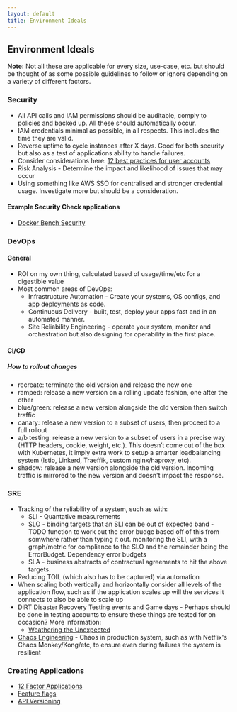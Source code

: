 ```yaml
---
layout: default
title: Environment Ideals
---
```


## Environment Ideals

**Note:** Not all these are applicable for every size, use-case, etc. but should be thought of as some possible guidelines to follow or ignore depending on a variety of different factors.

### Security

* All API calls and IAM permissions should be auditable, comply to policies and backed up. All these should automatically occur.
* IAM credentials minimal as possible, in all respects. This includes the time they are valid.
* Reverse uptime to cycle instances after X days. Good for both security but also as a test of applications ability to handle failures.
* Consider considerations here: [12 best practices for user accounts](https://cloudplatform.googleblog.com/2018/01/12-best-practices-for-user-account.html)
* Risk Analysis - Determine the impact and likelihood of issues that may occur
* Using something like AWS SSO for centralised and stronger credential usage. Investigate more but should be a consideration.

#### Example Security Check applications

* [Docker Bench Security](https://github.com/docker/docker-bench-security)

### DevOps

#### General

* ROI on my own thing, calculated based of usage/time/etc for a digestible value
* Most common areas of DevOps:
  * Infrastructure Automation - Create your systems, OS configs, and app deployments as code.
  * Continuous Delivery - built, test, deploy your apps fast and in an automated manner.
  * Site Reliability Engineering - operate your system, monitor and orchestration but also designing for operability in the first place.

#### CI/CD

##### How to rollout changes

* recreate: terminate the old version and release the new one
* ramped: release a new version on a rolling update fashion, one after the other
* blue/green: release a new version alongside the old version then switch traffic
* canary: release a new version to a subset of users, then proceed to a full rollout
* a/b testing: release a new version to a subset of users in a precise way (HTTP headers, cookie, weight, etc.). This doesn’t come out of the box with Kubernetes, it imply extra work to setup a smarter loadbalancing system (Istio, Linkerd, Traeffik, custom nginx/haproxy, etc).
* shadow: release a new version alongside the old version. Incoming traffic is mirrored to the new version and doesn't impact the response.

### SRE

* Tracking of the reliability of a system, such as with:
  * SLI - Quantative measurements
  * SLO - binding targets that an SLI can be out of expected band - TODO function to work out the error budge based off of this from somwhere rather than typing it out. monitoring the SLI, with a graph/metric for compliance to the SLO and the remainder being the ErrorBudget. Dependency error budgets
  * SLA - business abstracts of contractual agreements to hit the above targets.
* Reducing TOIL (which also has to be captured) via automation
* When scaling both vertically and horizontally consider all levels of the application flow, such as if the application scales up will the services it connects to also be able to scale up
* DiRT Disaster Recovery Testing events and Game days - Perhaps should be done in testing accounts to ensure these things are tested for on occasion? More information:
  * [Weathering the Unexpected](http://queue.acm.org/detail.cfm?id=2371516)
* [Chaos Engineering](http://principlesofchaos.org/) - Chaos in production system, such as with Netflix's Chaos Monkey/Kong/etc, to ensure even during failures the system is resilient

### Creating Applications

* [12 Factor Applications](https://12factor.net)
* [Feature flags](https://martinfowler.com/articles/feature-toggles.html)
* [API Versioning](https://cloudplatform.googleblog.com/2018/03/API-design-which-version-of-versioning-is-right-for-you.html)
